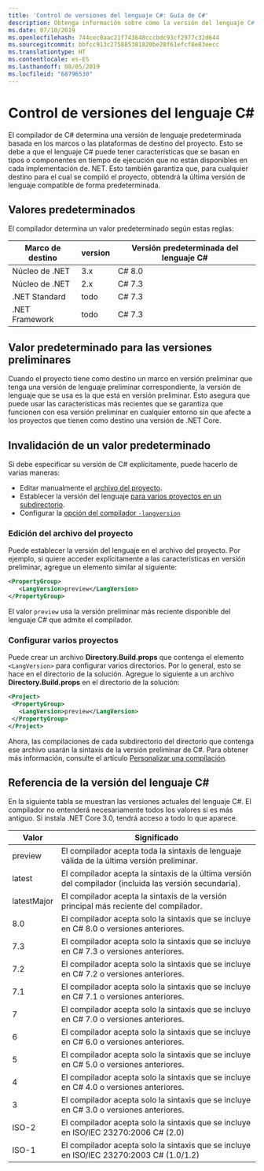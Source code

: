 ```yaml
---
title: 'Control de versiones del lenguaje C#: Guía de C#'
description: Obtenga información sobre cómo la versión del lenguaje C# se determina en función del proyecto y los distintos valores a los que puede ajustarlo manualmente.
ms.date: 07/10/2019
ms.openlocfilehash: 744cec0aac21f743648cccbdc93cf2977c32d644
ms.sourcegitcommit: bbfcc913c275885381820be28f61efcf8e83eecc
ms.translationtype: HT
ms.contentlocale: es-ES
ms.lasthandoff: 08/05/2019
ms.locfileid: "68796530"
---
```

# <a name="c-language-versioning"></a>Control de versiones del lenguaje C#

El compilador de C# determina una versión de lenguaje predeterminada basada en los marcos o las plataformas de destino del proyecto. Esto se debe a que el lenguaje C# puede tener características que se basan en tipos o componentes en tiempo de ejecución que no están disponibles en cada implementación de. NET. Esto también garantiza que, para cualquier destino para el cual se compiló el proyecto, obtendrá la última versión de lenguaje compatible de forma predeterminada.

## <a name="defaults"></a>Valores predeterminados

El compilador determina un valor predeterminado según estas reglas:

|Marco de destino|version|Versión predeterminada del lenguaje C#|
|----------------|-------|---------------------------|
|Núcleo de .NET|3.x|C# 8.0|
|Núcleo de .NET|2.x|C# 7.3|
|.NET Standard|todo|C# 7.3|
|.NET Framework|todo|C# 7.3|

## <a name="default-for-previews"></a>Valor predeterminado para las versiones preliminares

Cuando el proyecto tiene como destino un marco en versión preliminar que tenga una versión de lenguaje preliminar correspondiente, la versión de lenguaje que se usa es la que está en versión preliminar. Esto asegura que puede usar las características más recientes que se garantiza que funcionen con esa versión preliminar en cualquier entorno sin que afecte a los proyectos que tienen como destino una versión de .NET Core.

## <a name="override-a-default"></a>Invalidación de un valor predeterminado

Si debe especificar su versión de C# explícitamente, puede hacerlo de varias maneras:

- Editar manualmente el [archivo del proyecto](#edit-the-project-file).
- Establecer la versión del lenguaje [para varios proyectos en un subdirectorio](#configure-multiple-projects).
- Configurar la [opción del compilador `-langversion`](compiler-options/langversion-compiler-option.md)

### <a name="edit-the-project-file"></a>Edición del archivo del proyecto

Puede establecer la versión del lenguaje en el archivo del proyecto. Por ejemplo, si quiere acceder explícitamente a las características en versión preliminar, agregue un elemento similar al siguiente:

```xml
<PropertyGroup>
   <LangVersion>preview</LangVersion>
</PropertyGroup>
```

El valor `preview` usa la versión preliminar más reciente disponible del lenguaje C# que admite el compilador.

### <a name="configure-multiple-projects"></a>Configurar varios proyectos

Puede crear un archivo **Directory.Build.props** que contenga el elemento `<LangVersion>` para configurar varios directorios. Por lo general, esto se hace en el directorio de la solución. Agregue lo siguiente a un archivo **Directory.Build.props** en el directorio de la solución:

```xml
<Project>
 <PropertyGroup>
   <LangVersion>preview</LangVersion>
 </PropertyGroup>
</Project>
```

Ahora, las compilaciones de cada subdirectorio del directorio que contenga ese archivo usarán la sintaxis de la versión preliminar de C#. Para obtener más información, consulte el artículo [Personalizar una compilación](/visualstudio/msbuild/customize-your-build).

## <a name="c-language-version-reference"></a>Referencia de la versión del lenguaje C#

En la siguiente tabla se muestran las versiones actuales del lenguaje C#. El compilador no entenderá necesariamente todos los valores si es más antiguo. Si instala .NET Core 3.0, tendrá acceso a todo lo que aparece.

|Valor|Significado|
|------------|-------------|
|preview|El compilador acepta toda la sintaxis de lenguaje válida de la última versión preliminar.|
|latest|El compilador acepta la sintaxis de la última versión del compilador (incluida las versión secundaria).|
|latestMajor|El compilador acepta la sintaxis de la versión principal más reciente del compilador.|
|8.0|El compilador acepta solo la sintaxis que se incluye en C# 8.0 o versiones anteriores.|
|7.3|El compilador acepta solo la sintaxis que se incluye en C# 7.3 o versiones anteriores.|
|7.2|El compilador acepta solo la sintaxis que se incluye en C# 7.2 o versiones anteriores.|
|7.1|El compilador acepta solo la sintaxis que se incluye en C# 7.1 o versiones anteriores.|
|7|El compilador acepta solo la sintaxis que se incluye en C# 7.0 o versiones anteriores.|
|6|El compilador acepta solo la sintaxis que se incluye en C# 6.0 o versiones anteriores.|
|5|El compilador acepta solo la sintaxis que se incluye en C# 5.0 o versiones anteriores.|
|4|El compilador acepta solo la sintaxis que se incluye en C# 4.0 o versiones anteriores.|
|3|El compilador acepta solo la sintaxis que se incluye en C# 3.0 o versiones anteriores.|
|ISO-2|El compilador acepta solo la sintaxis que se incluye en ISO/IEC 23270:2006 C# (2.0) |
|ISO-1|El compilador acepta solo la sintaxis que se incluye en ISO/IEC 23270:2003 C# (1.0/1.2) |
